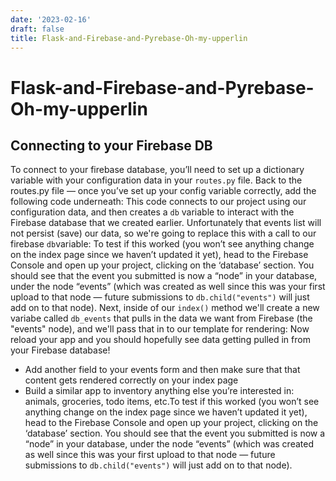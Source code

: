 ```yaml
---
date: '2023-02-16'
draft: false
title: Flask-and-Firebase-and-Pyrebase-Oh-my-upperlin
---
```


# Flask-and-Firebase-and-Pyrebase-Oh-my-upperlin

## Connecting to your Firebase DB
To connect to your firebase database, you’ll need to set up a dictionary variable with your configuration data in your `routes.py` file.
Back to the routes.py file — once you’ve set up your config variable correctly, add the following code underneath:
This code connects to our project using our configuration data, and then creates a `db` variable to interact with the Firebase database that we created earlier.
Unfortunately that events list will not persist (save) our data, so we're going to replace this with a call to our firebase `db`variable:
To test if this worked (you won’t see anything change on the index page since we haven’t updated it yet), head to the Firebase Console and open up your project, clicking on the ‘database’ section.
You should see that the event you submitted is now a “node” in your database, under the node “events” (which was created as well since this was your first upload to that node — future submissions to `db.child("events")` will just add on to that node).
Next, inside of our `index()` method we'll create a new variabe called `db_events` that pulls in the data we want from Firebase (the "events" node), and we'll pass that in to our template for rendering:
Now reload your app and you should hopefully see data getting pulled in from your Firebase database!
- Add another field to your events form and then make sure that that content gets rendered correctly on your index page
- Build a similar app to inventory anything else you’re interested in: animals, groceries, todo items, etc.To test if this worked (you won’t see anything change on the index page since we haven’t updated it yet), head to the Firebase Console and open up your project, clicking on the ‘database’ section.
You should see that the event you submitted is now a “node” in your database, under the node “events” (which was created as well since this was your first upload to that node — future submissions to `db.child("events")` will just add on to that node).
